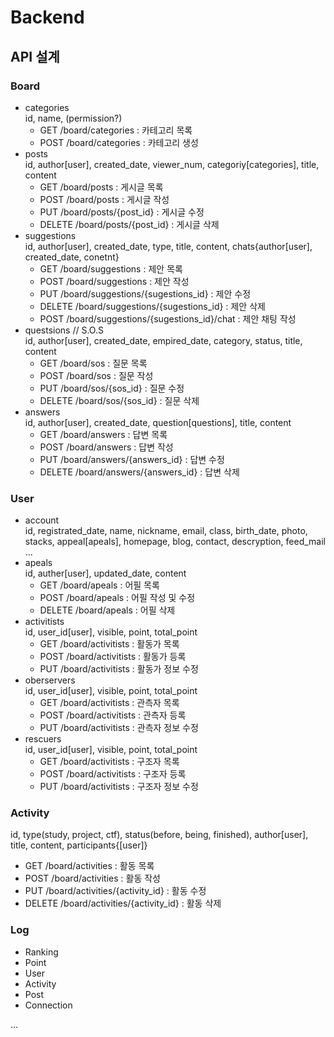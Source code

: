 # Backend

## API 설계

### Board

- categories  
  id, name, (permission?)
  - GET /board/categories : 카테고리 목록
  - POST /board/categories : 카테고리 생성
- posts  
  id, author[user], created_date, viewer_num, categoriy[categories], title, content
  - GET /board/posts : 게시글 목록
  - POST /board/posts : 게시글 작성
  - PUT /board/posts/{post_id} : 게시글 수정
  - DELETE /board/posts/{post_id} : 게시글 삭제
- suggestions  
  id, author[user], created_date, type, title, content, chats{author[user], created_date, conetnt}
  - GET /board/suggestions : 제안 목록
  - POST /board/suggestions : 제안 작성
  - PUT /board/suggestions/{sugestions_id} : 제안 수정
  - DELETE /board/suggestions/{sugestions_id} : 제안 삭제
  - POST /board/suggestions/{sugestions_id}/chat : 제안 채팅 작성
- questsions // S.O.S  
  id, author[user], created_date, empired_date, category, status, title, content
  - GET /board/sos : 질문 목록
  - POST /board/sos : 질문 작성
  - PUT /board/sos/{sos_id} : 질문 수정
  - DELETE /board/sos/{sos_id} : 질문 삭제
- answers  
  id, author[user], created_date, question[questions], title, content
  - GET /board/answers : 답변 목록
  - POST /board/answers : 답변 작성
  - PUT /board/answers/{answers_id} : 답변 수정
  - DELETE /board/answers/{answers_id} : 답변 삭제

### User

- account  
  id, registrated_date, name, nickname, email, class, birth_date, photo, stacks, appeal[apeals], homepage, blog, contact, descryption, feed_mail  
  ...
- apeals  
  id, auther[user], updated_date, content
  - GET /board/apeals : 어필 목록
  - POST /board/apeals : 어필 작성 및 수정
  - DELETE /board/apeals : 어필 삭제
- activitists  
  id, user_id[user], visible, point, total_point
  - GET /board/activitists : 활동가 목록
  - POST /board/activitists : 활동가 등록
  - PUT /board/activitists : 활동가 정보 수정
- oberservers  
  id, user_id[user], visible, point, total_point
  - GET /board/activitists : 관측자 목록
  - POST /board/activitists : 관측자 등록
  - PUT /board/activitists : 관측자 정보 수정
- rescuers  
  id, user_id[user], visible, point, total_point
  - GET /board/activitists : 구조자 목록
  - POST /board/activitists : 구조자 등록
  - PUT /board/activitists : 구조자 정보 수정

### Activity

id, type(study, project, ctf), status(before, being, finished), author[user], title, content, participants{[user]}

- GET /board/activities : 활동 목록
- POST /board/activities : 활동 작성
- PUT /board/activities/{activity_id} : 활동 수정
- DELETE /board/activities/{activity_id} : 활동 삭제

### Log

- Ranking
- Point
- User
- Activity
- Post
- Connection

...
